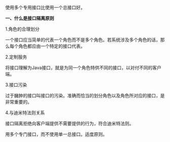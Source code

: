 使用多个专用接口比使用一个总接口好。

**一、什么是接口隔离原则**

1.角色的合理划分

一个接口应当简单的代表一个角色而不是多个角色。若系统涉及多个角色的话，那么每个角色都应由一个特定的接口代表。

2.定制服务

将接口理解为Java接口，就是为同一个角色特供不同的接口，以对付不同的客户端。

3.接口污染

过于臃肿的接口叫接口的污染。准确而恰当的划分角色以及角色所对应的接口，是非常重要的。

4.与迪米特法则关系

接口隔离拒绝向客户端提供不需要提供的行为，符合迪米特法则。

用多个专门接口，而不使用单一总接口。适度原则。
